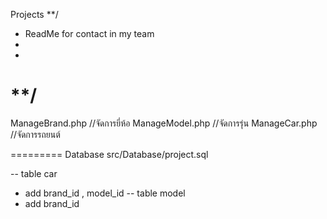 Projects
**/
* ReadMe for contact in my team
*
*
**/
========

ManageBrand.php //จัดการยี่ห้อ
ManageModel.php //จัดการรุ่น
ManageCar.php //จัดการรถยนต์

=========
Database 
src/Database/project.sql 

-- table car 
- add brand_id , model_id
-- table model
- add brand_id
